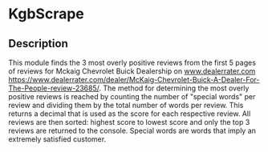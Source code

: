 # KgbScrape

## Description
This module finds the 3 most overly positive reviews from the first 5 pages of reviews for Mckaig Chevrolet Buick Dealership on www.dealerrater.com https://www.dealerrater.com/dealer/McKaig-Chevrolet-Buick-A-Dealer-For-The-People-review-23685/. The method for determining the most overly positive reviews is reached by counting the number of "special words" per review and dividing them by the total number of words per review. This returns a decimal that is used as the score for each respective review. All reviews are then sorted: highest score to lowest score and only the top 3 reviews are returned to the console. Special words are words that imply an extremely satisfied customer. 




